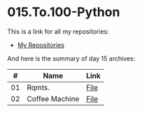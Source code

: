 # 015.To.100-Python

This is a link for all my repositories:

-   [My Repositories](https://github.com/DexxterGWM?tab=repositories)

And here is the summary of day 15 archives:

|  #  | Name                                                                                                                     | Link                                                                           |
| :-: | --------------------------------------------------------------------------------------------------------------------------- | --------------------------------------------------------------------------------- |
| 01  | Rqmts.                            | [File](https://github.com/DexxterGWM/015.To.100-Python/tree/main/01.%20Coffee%20Machine%20Project)               |
| 02  | Coffee Machine                            | [File](https://github.com/DexxterGWM/015.To.100-Python/tree/main/02.%20Solution%20Walkthrough)               |
